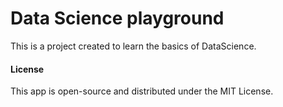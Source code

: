 # Data Science playground

This is a project created to learn the basics of DataScience.



#### License
This app is open-source and distributed under the MIT License.
